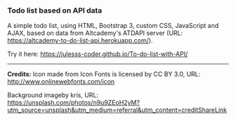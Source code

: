 ### Todo list based on API data

A simple todo list, using HTML, Bootstrap 3, custom CSS, JavaScript and AJAX, based on data from Altcademy's ATDAPI server (URL: https://altcademy-to-do-list-api.herokuapp.com/).

Try it here: https://julesss-coder.github.io/To-do-list-with-API/

---
**Credits:**
Icon made from Icon Fonts is licensed by CC BY 3.0, URL: http://www.onlinewebfonts.com/icon

Background imageby kris, URL: https://unsplash.com/photos/n9u9ZEoH2yM?utm_source=unsplash&utm_medium=referral&utm_content=creditShareLink